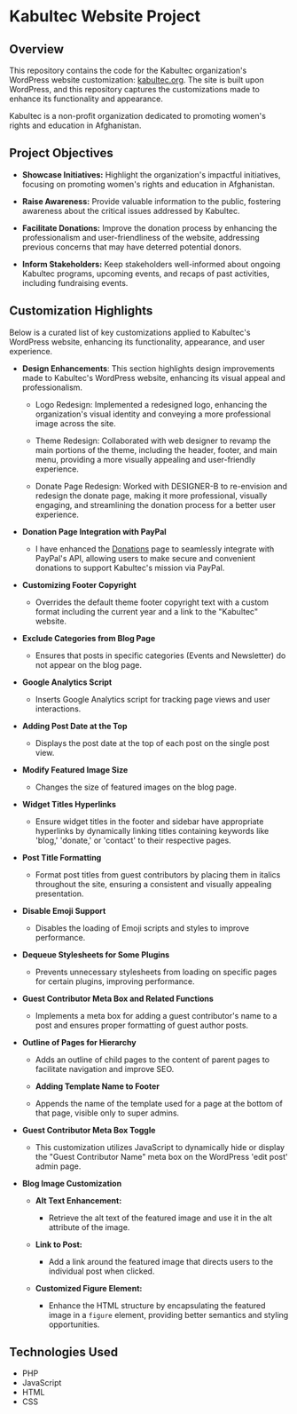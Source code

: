 # Kabultec Website Project

## Overview

This repository contains the code for the Kabultec organization's WordPress website customization: [kabultec.org](https://kabultec.org). The site is built upon WordPress, and this repository captures the customizations made to enhance its functionality and appearance.

Kabultec is a non-profit organization dedicated to promoting women's rights and education in Afghanistan.

## Project Objectives

- **Showcase Initiatives:** Highlight the organization's impactful initiatives, focusing on promoting women's rights and education in Afghanistan.

- **Raise Awareness:** Provide valuable information to the public, fostering awareness about the critical issues addressed by Kabultec.

- **Facilitate Donations:** Improve the donation process by enhancing the professionalism and user-friendliness of the website, addressing previous concerns that may have deterred potential donors.

- **Inform Stakeholders:** Keep stakeholders well-informed about ongoing Kabultec programs, upcoming events, and recaps of past activities, including fundraising events.

## Customization Highlights

Below is a curated list of key customizations applied to Kabultec's WordPress website, enhancing its functionality, appearance, and user experience.

- **Design Enhancements**: This section highlights design improvements made to Kabultec's WordPress website, enhancing its visual appeal and professionalism.

  - Logo Redesign: Implemented a redesigned logo, enhancing the organization's visual identity and conveying a more professional image across the site.

  - Theme Redesign: Collaborated with web designer to revamp the main portions of the theme, including the header, footer, and main menu, providing a more visually appealing and user-friendly experience.

  - Donate Page Redesign: Worked with DESIGNER-B to re-envision and redesign the donate page, making it more professional, visually engaging, and streamlining the donation process for a better user experience.

- **Donation Page Integration with PayPal**

  - I have enhanced the [Donations](https://kabultec.org/donate/) page to seamlessly integrate with PayPal's API, allowing users to make secure and convenient donations to support Kabultec's mission via PayPal.

- **Customizing Footer Copyright**

  - Overrides the default theme footer copyright text with a custom format including the current year and a link to the "Kabultec" website.

- **Exclude Categories from Blog Page**

  - Ensures that posts in specific categories (Events and Newsletter) do not appear on the blog page.

- **Google Analytics Script**

  - Inserts Google Analytics script for tracking page views and user interactions.

- **Adding Post Date at the Top**

  - Displays the post date at the top of each post on the single post view.

- **Modify Featured Image Size**

  - Changes the size of featured images on the blog page.

- **Widget Titles Hyperlinks**

  - Ensure widget titles in the footer and sidebar have appropriate hyperlinks by dynamically linking titles containing keywords like 'blog,' 'donate,' or 'contact' to their respective pages.

- **Post Title Formatting**

  - Format post titles from guest contributors by placing them in italics throughout the site, ensuring a consistent and visually appealing presentation.

- **Disable Emoji Support**

  - Disables the loading of Emoji scripts and styles to improve performance.

- **Dequeue Stylesheets for Some Plugins**

  - Prevents unnecessary stylesheets from loading on specific pages for certain plugins, improving performance.

- **Guest Contributor Meta Box and Related Functions**

  - Implements a meta box for adding a guest contributor's name to a post and ensures proper formatting of guest author posts.

- **Outline of Pages for Hierarchy**

  - Adds an outline of child pages to the content of parent pages to facilitate navigation and improve SEO.

  - **Adding Template Name to Footer**

  - Appends the name of the template used for a page at the bottom of that page, visible only to super admins.

- **Guest Contributor Meta Box Toggle**

  - This customization utilizes JavaScript to dynamically hide or display the "Guest Contributor Name" meta box on the WordPress 'edit post' admin page.

- **Blog Image Customization**

  - **Alt Text Enhancement:**

    - Retrieve the alt text of the featured image and use it in the alt attribute of the image.

  - **Link to Post:**

    - Add a link around the featured image that directs users to the individual post when clicked.

  - **Customized Figure Element:**

    - Enhance the HTML structure by encapsulating the featured image in a `figure` element, providing better semantics and styling opportunities.

## Technologies Used

- PHP
- JavaScript
- HTML
- CSS
